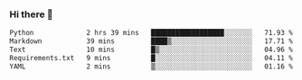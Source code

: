 ### Hi there 👋

<!--START_SECTION:waka-->

```txt
Python             2 hrs 39 mins   ██████████████████░░░░░░░   71.93 %
Markdown           39 mins         ████▒░░░░░░░░░░░░░░░░░░░░   17.71 %
Text               10 mins         █▒░░░░░░░░░░░░░░░░░░░░░░░   04.96 %
Requirements.txt   9 mins          █░░░░░░░░░░░░░░░░░░░░░░░░   04.11 %
YAML               2 mins          ▒░░░░░░░░░░░░░░░░░░░░░░░░   01.16 %
```

<!--END_SECTION:waka-->

<!--
**Jonas-VanHaeken/Jonas-VanHaeken** is a ✨ _special_ ✨ repository because its `README.md` (this file) appears on your GitHub profile.

Here are some ideas to get you started:

- 🔭 I’m currently working on ...
- 🌱 I’m currently learning ...
- 👯 I’m looking to collaborate on ...
- 🤔 I’m looking for help with ...
- 💬 Ask me about ...
- 📫 How to reach me: ...
- 😄 Pronouns: ...
- ⚡ Fun fact: ...
-->
